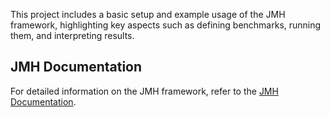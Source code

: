 This project includes a basic setup and example usage of the JMH framework, highlighting key aspects such as defining benchmarks, running them, and interpreting results.

## JMH Documentation
For detailed information on the JMH framework, refer to the [JMH Documentation](https://github.com/openjdk/jmh).
